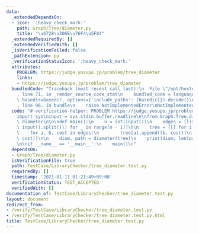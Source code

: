 ```yaml
---
data:
  _extendedDependsOn:
  - icon: ':heavy_check_mark:'
    path: Graph/Tree/diameter.py
    title: "\u6728\u306E\u76F4\u5F84"
  _extendedRequiredBy: []
  _extendedVerifiedWith: []
  _isVerificationFailed: false
  _pathExtension: py
  _verificationStatusIcon: ':heavy_check_mark:'
  attributes:
    PROBLEM: https://judge.yosupo.jp/problem/tree_diameter
    links:
    - https://judge.yosupo.jp/problem/tree_diameter
  bundledCode: "Traceback (most recent call last):\n  File \"/opt/hostedtoolcache/Python/3.10.5/x64/lib/python3.10/site-packages/onlinejudge_verify/documentation/build.py\"\
    , line 71, in _render_source_code_stat\n    bundled_code = language.bundle(stat.path,\
    \ basedir=basedir, options={'include_paths': [basedir]}).decode()\n  File \"/opt/hostedtoolcache/Python/3.10.5/x64/lib/python3.10/site-packages/onlinejudge_verify/languages/python.py\"\
    , line 96, in bundle\n    raise NotImplementedError\nNotImplementedError\n"
  code: "# verification-helper: PROBLEM https://judge.yosupo.jp/problem/tree_diameter\n\
    import sys\ninput = sys.stdin.buffer.readline\n\nfrom Graph.Tree.diameter import\
    \ diameter\n\n\ndef main():\n    n = int(input())\n    edges = [list(map(int,\
    \ input().split())) for _ in range(n - 1)]\n\n    tree = [[] for i in range(n)]\n\
    \    for a, b, cost in edges:\n        tree[a].append((b, cost))\n        tree[b].append((a,\
    \ cost))\n\n    diam, path = diameter(tree)\n    print(diam, len(path))\n    print(*path)\n\
    \n\nif __name__ == '__main__':\n    main()\n"
  dependsOn:
  - Graph/Tree/diameter.py
  isVerificationFile: true
  path: TestCase/LibraryChecker/tree_diameter.test.py
  requiredBy: []
  timestamp: '2021-01-11 01:21:49+09:00'
  verificationStatus: TEST_ACCEPTED
  verifiedWith: []
documentation_of: TestCase/LibraryChecker/tree_diameter.test.py
layout: document
redirect_from:
- /verify/TestCase/LibraryChecker/tree_diameter.test.py
- /verify/TestCase/LibraryChecker/tree_diameter.test.py.html
title: TestCase/LibraryChecker/tree_diameter.test.py
---
```

